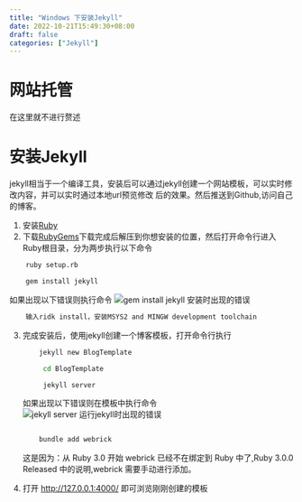 ```yaml
---
title: "Windows 下安装Jekyll"
date: 2022-10-21T15:49:30+08:00
draft: false
categories: ["Jekyll"]
---
```

# 网站托管
在这里就不进行赘述
# 安装Jekyll
jekyll相当于一个编译工具，安装后可以通过jekyll创建一个网站模板，可以实时修改内容，并可以实时通过本地url预览修改
后的效果。然后推送到Github,访问自己的博客。
1. 安装[Ruby](https://rubyinstaller.org/)
2. 下载[RubyGems](https://rubygems.org/pages/download)下载完成后解压到你想安装的位置，然后打开命令行进入Ruby根目录，分为两步执行以下命令
``` bat
    ruby setup.rb

    gem install jekyll
```
如果出现以下错误则执行命令
![gem install jekyll 安装时出现的错误](/pictures/jekyll/gem_install_jekyll_error.png)
``` bat
    输入ridk install，安装MSYS2 and MINGW development toolchain
```
3. 完成安装后，使用jekyll创建一个博客模板，打开命令行执行
   ``` bat
       jekyll new BlogTemplate

        cd BlogTemplate

        jekyll server
    ```
    如果出现以下错误则在模板中执行命令
    ![jekyll server 运行jekyll时出现的错误](pictures/jekyll/jekyll_server_error.png)

    ``` bat

        bundle add webrick

    ```
    这是因为：从 Ruby 3.0 开始 webrick 已经不在绑定到 Ruby 中了,Ruby 3.0.0 Released 中的说明,webrick 需要手动进行添加。

4. 打开 http://127.0.0.1:4000/ 即可浏览刚刚创建的模板
